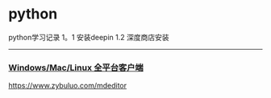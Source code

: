 # python
python学习记录
1。1
  安装deepin
1.2
  深度商店安装
  
  
------
### [Windows/Mac/Linux 全平台客户端](https://www.zybuluo.com/cmd/)
https://www.zybuluo.com/mdeditor

